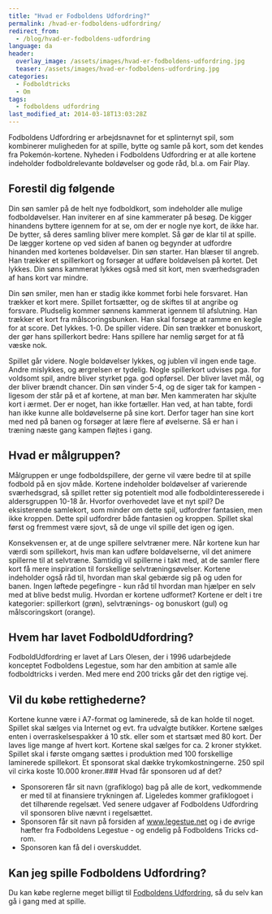 ```yaml
---
title: "Hvad er Fodboldens Udfordring?"
permalink: /hvad-er-fodboldens-udfordring/
redirect_from:
  - /blog/hvad-er-fodboldens-udfordring
language: da
header:
  overlay_image: /assets/images/hvad-er-fodboldens-udfordring.jpg
  teaser: /assets/images/hvad-er-fodboldens-udfordring.jpg
categories:
  - Fodboldtricks
  - Om
tags:
  - fodboldens udfordring
last_modified_at: 2014-03-18T13:03:28Z
---
```


Fodboldens Udfordring er arbejdsnavnet for et splinternyt spil, som kombinerer muligheden for at spille, bytte og samle på kort, som det kendes fra Pokemón-kortene. Nyheden i Fodboldens Udfordring er at alle kortene indeholder fodboldrelevante boldøvelser og gode råd, bl.a. om Fair Play.

## Forestil dig følgende

Din søn samler på de helt nye fodboldkort, som indeholder alle mulige fodboldøvelser. Han inviterer en af sine kammerater på besøg. De kigger hinandens byttere igennem for at se, om der er nogle nye kort, de ikke har. De bytter, så deres samling bliver mere komplet. Så gør de klar til at spille. De lægger kortene op ved siden af banen og begynder at udfordre hinanden med kortenes boldøvelser. Din søn starter. Han blæser til angreb. Han trækker et spillerkort og forsøger at udføre boldøvelsen på kortet. Det lykkes. Din søns kammerat lykkes også med sit kort, men sværhedsgraden af hans kort var mindre.

Din søn smiler, men han er stadig ikke kommet forbi hele forsvaret. Han trækker et kort mere. Spillet fortsætter, og de skiftes til at angribe og forsvare. Pludselig kommer sønnens kammerat igennem til afslutning. Han trækker et kort fra målscoringsbunken. Han skal forsøge at ramme en kegle for at score. Det lykkes. 1-0. De spiller videre. Din søn trækker et bonuskort, der gør hans spillerkort bedre: Hans spillere har nemlig sørget for at få væske nok.

Spillet går videre. Nogle boldøvelser lykkes, og jublen vil ingen ende tage. Andre mislykkes, og ærgrelsen er tydelig. Nogle spillerkort udvises pga. for voldsomt spil, andre bliver styrket pga. god opførsel. Der bliver lavet mål, og der bliver brændt chancer. Din søn vinder 5-4, og de siger tak for kampen - ligesom der står på et af kortene, at man bør. Men kammeraten har skjulte kort i ærmet. Der er noget, han ikke fortæller. Han ved, at han tabte, fordi han ikke kunne alle boldøvelserne på sine kort. Derfor tager han sine kort med ned på banen og forsøger at lære flere af øvelserne. Så er han i træning næste gang kampen fløjtes i gang.

## Hvad er målgruppen?

Målgruppen er unge fodboldspillere, der gerne vil være bedre til at spille fodbold på en sjov måde. Kortene indeholder boldøvelser af varierende sværhedsgrad, så spillet retter sig potentielt mod alle fodboldinteresserede i aldersgruppen 10-18 år. Hvorfor overhovedet lave et nyt spil? De eksisterende samlekort, som minder om dette spil, udfordrer fantasien, men ikke kroppen. Dette spil udfordrer både fantasien og kroppen. Spillet skal først og fremmest være sjovt, så de unge vil spille det igen og igen.

Konsekvensen er, at de unge spillere selvtræner mere. Når kortene kun har værdi som spillekort, hvis man kan udføre boldøvelserne, vil det animere spillerne til at selvtræne. Samtidig vil spillerne i takt med, at de samler flere kort få mere inspiration til forskellige selvtræningsøvelser. Kortene indeholder også råd til, hvordan man skal gebærde sig på og uden for banen. Ingen løftede pegefingre - kun råd til hvordan man hjælper en selv med at blive bedst mulig. Hvordan er kortene udformet? Kortene er delt i tre kategorier: spillerkort (grøn), selvtrænings- og bonuskort (gul) og målscoringskort (orange).

## Hvem har lavet FodboldUdfordring?

FodboldUdfordring er lavet af Lars Olesen, der i 1996 udarbejdede konceptet Fodboldens Legestue, som har den ambition at samle alle fodboldtricks i verden. Med mere end 200 tricks går det den rigtige vej.

## Vil du købe rettighederne?

Kortene kunne være i A7-format og laminerede, så de kan holde til noget. Spillet skal sælges via Internet og evt. fra udvalgte butikker. Kortene sælges enten i overraskelsespakker á 10 stk. eller som et startsæt med 80 kort. Der laves lige mange af hvert kort. Kortene skal sælges for ca. 2 kroner stykket. Spillet skal i første omgang sættes i produktion med 100 forskellige laminerede spillekort. Et sponsorat skal dække trykomkostningerne. 250 spil vil cirka koste 10.000 kroner.### Hvad får sponsoren ud af det?

- Sponsoreren får sit navn (grafiklogo) bag på alle de kort, vedkommende er med til at finansiere trykningen af. Ligeledes kommer grafiklogoet i det tilhørende regelsæt. Ved senere udgaver af Fodboldens Udfordring vil sponsoren blive nævnt i regelsættet.
- Sponsoren får sit navn på forsiden af www.legestue.net og i de øvrige hæfter fra Fodboldens Legestue - og endelig på Fodboldens Tricks cd-rom.
- Sponsoren kan få del i overskuddet.

## Kan jeg spille Fodboldens Udfordring?

Du kan købe reglerne meget billigt til [Fodboldens Udfordring](/udfordring/), så du selv kan gå i gang med at spille.
